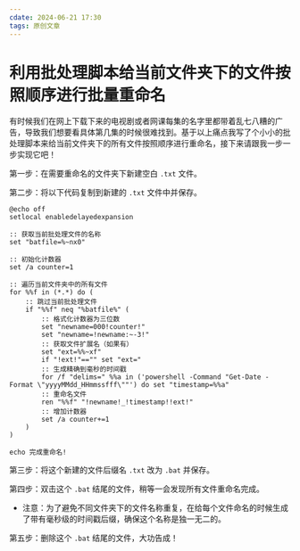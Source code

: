 ```yaml
---
cdate: 2024-06-21 17:30
tags: 原创文章 
---
```


# 利用批处理脚本给当前文件夹下的文件按照顺序进行批量重命名

有时候我们在网上下载下来的电视剧或者网课每集的名字里都带着乱七八糟的广告，导致我们想要看具体第几集的时候很难找到。基于以上痛点我写了个小小的批处理脚本来给当前文件夹下的所有文件按照顺序进行重命名，接下来请跟我一步一步实现它吧！

第一步：在需要重命名的文件夹下新建空白 `.txt` 文件。

第二步：将以下代码复制到新建的 `.txt` 文件中并保存。

```batch
@echo off
setlocal enabledelayedexpansion

:: 获取当前批处理文件的名称
set "batfile=%~nx0"

:: 初始化计数器
set /a counter=1

:: 遍历当前文件夹中的所有文件
for %%f in (*.*) do (
    :: 跳过当前批处理文件
    if "%%f" neq "%batfile%" (
        :: 格式化计数器为三位数
        set "newname=000!counter!"
        set "newname=!newname:~-3!"
        :: 获取文件扩展名（如果有）
        set "ext=%%~xf"
        if "!ext!"=="" set "ext="
        :: 生成精确到毫秒的时间戳
        for /f "delims=" %%a in ('powershell -Command "Get-Date -Format \"yyyyMMdd_HHmmssfff\""') do set "timestamp=%%a"
        :: 重命名文件
        ren "%%f" "!newname!_!timestamp!!ext!"
        :: 增加计数器
        set /a counter+=1
    )
)

echo 完成重命名!

```

第三步：将这个新建的文件后缀名 `.txt` 改为 `.bat` 并保存。

第四步：双击这个 `.bat` 结尾的文件，稍等一会发现所有文件重命名完成。

- 注意：为了避免不同文件夹下的文件名称重复，在给每个文件命名的时候生成了带有毫秒级的时间戳后缀，确保这个名称是独一无二的。

第五步：删除这个 `.bat` 结尾的文件，大功告成！